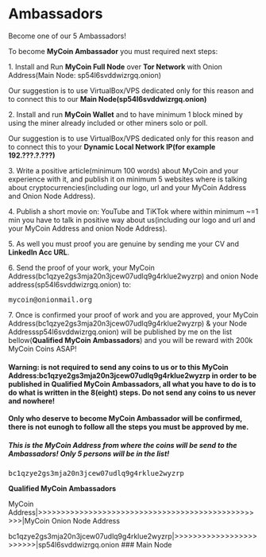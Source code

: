 # Ambassadors
Become one of our 5 Ambassadors!

<p>To become <b>MyCoin Ambassador</b> you must required next steps:</p>

<p>1. Install and Run <b>MyCoin Full Node</b> over <b>Tor Network</b> with Onion Address(Main Node: sp54l6svddwizrgq.onion)</p>
<p>Our suggestion is to use VirtualBox/VPS dedicated only for this reason and to connect this to our <b>Main Node(sp54l6svddwizrgq.onion)</b></p>
<p>2. Install and run <b>MyCoin Wallet</b> and to have minimum 1 block mined by using the miner already included or other miners solo or poll.</p>
<p>Our suggestion is to use VirtualBox/VPS dedicated only for this reason and to connect this to your  <b>Dynamic Local Network IP(for example 192.???.?.???)</b></p>
<p>3. Write a positive article(minimum 100 words) about MyCoin and your experience with it, and publish it on minimum 5 websites where is talking about cryptocurrencies(including our logo, url and your MyCoin Address and Onion Node Address).</p>
<p>4. Publish a short movie on: YouTube and TiKTok where within minimum ~=1 min you have to talk in positive way about us(including our logo and url and your MyCoin Address and onion Node Address).</p>
<p>5. As well you must proof you are genuine by sending me your CV and <b>LinkedIn Acc URL</b>.</p>
<p>6. Send the proof of your work, your MyCoin Address(bc1qzye2gs3mja20n3jcew07udlq9g4rklue2wyzrp) and onion Node address(sp54l6svddwizrgq.onion) to: </p>
<pre>mycoin@onionmail.org</pre>
<p>7. Once is confirmed your proof of work and you are approved, your MyCoin Address(bc1qzye2gs3mja20n3jcew07udlq9g4rklue2wyzrp) & your Node Addresssp54l6svddwizrgq.onion) will be published by me on the list bellow(<b>Qualified MyCoin Ambassadors</b>) and you will be reward with 200k MyCoin Coins ASAP!</p>


<h4>Warning: is not required to send any coins to us or to this MyCoin Address:bc1qzye2gs3mja20n3jcew07udlq9g4rklue2wyzrp in order to be published in Qualified MyCoin Ambassadors, all what you have to do is to do what is written in the 8(eight) steps. Do not send any coins to us never and nowhere!</h4>

<p><b>Only who deserve to become MyCoin Ambassador will be confirmed, there is not eunogh to follow all the steps you must be approved by me.</b></p>

<h5>This is the MyCoin Address from where the coins will be send to the Ambassadors! Only 5 persons will be in the list!</h5>
<pre>bc1qzye2gs3mja20n3jcew07udlq9g4rklue2wyzrp</pre>

<b>Qualified MyCoin Ambassadors</b>
<p>MyCoin Address|>>>>>>>>>>>>>>>>>>>>>>>>>>>>>>>>>>>>>>>>>>>>>>>>>>|MyCoin Onion Node Address</p>
<p>bc1qzye2gs3mja20n3jcew07udlq9g4rklue2wyzrp|>>>>>>>>>>>>>>>>>>>>>>>>|sp54l6svddwizrgq.onion          ### Main Node</p>
